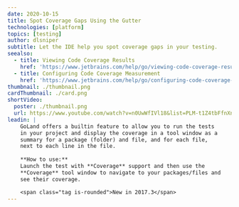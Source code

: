 ```yaml
---
date: 2020-10-15
title: Spot Coverage Gaps Using the Gutter
technologies: [platform]
topics: [testing]
author: dlsniper
subtitle: Let the IDE help you spot coverage gaps in your testing.
seealso:
  - title: Viewing Code Coverage Results
    href: 'https://www.jetbrains.com/help/go/viewing-code-coverage-results.html'
  - title: Configuring Code Coverage Measurement
    href: 'https://www.jetbrains.com/help/go/configuring-code-coverage-measurement.html'
thumbnail: ./thumbnail.png
cardThumbnail: ./card.png
shortVideo:
  poster: ./thumbnail.png
  url: https://www.youtube.com/watch?v=n0UwWfIVl18&list=PLM-t1Z4tbFfnXnghmtk6WVz10_pivOw25&index=30&t=0s
leadin: |
    GoLand offers a builtin feature to allow you to run the tests
    in your project and display the coverage in a tool window as a
    summary for a package (folder) and file, and for each file,
    next to each line in the file.
    
    **How to use:**
    Launch the test with **Coverage** support and then use the
    **Coverage** tool window to navigate to your packages/files and
    see their coverage.

    <span class="tag is-rounded">New in 2017.3</span>
---
```

